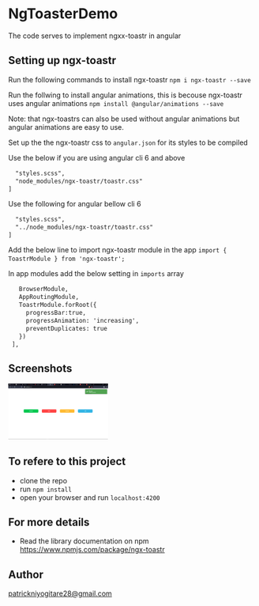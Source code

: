 # NgToasterDemo

The code serves to implement ngxx-toastr in angular


## Setting up ngx-toastr
Run the following commands to install ngx-toastr 
``npm i ngx-toastr --save``

Run the follwing to install angular animations, this is becouse ngx-toastr uses angular animations
``npm install @angular/animations --save``

Note: that ngx-toastrs can also be used without angular animations but angular animations are easy to use.

Set up the the ngx-toastr css to `angular.json` for its styles to be compiled

Use the below if you are using  angular cli  6 and above
```"styles": [
  "styles.scss",
  "node_modules/ngx-toastr/toastr.css"
]
```

Use the following for angular bellow cli 6
```"styles": [
  "styles.scss",
  "../node_modules/ngx-toastr/toastr.css"
]
```
Add the below line to import ngx-toastr module in the app
```import { ToastrModule } from 'ngx-toastr';```

In app modules add the below setting in ``imports`` array
 ```imports: [
    BrowserModule,
    AppRoutingModule,
    ToastrModule.forRoot({
      progressBar:true,
      progressAnimation: 'increasing',
      preventDuplicates: true
    })
  ],
 ```
 ## Screenshots
 <img src="https://github.com/PatrickNiyogitare28/ng-toaster-demo/blob/main/src/assets/screenshots/Screenshot%20(3).png" width="40%">

 ## To refere to this project
 - clone the repo
 - run ``npm install``
 - open your browser and run ``localhost:4200``


 ## For more details
 - Read the library documentation on npm
 https://www.npmjs.com/package/ngx-toastr

 ## Author 
 patrickniyogitare28@gmail.com
